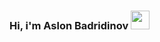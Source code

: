 ### Hi, i'm Aslon Badridinov <img src="https://media3.giphy.com/media/v1.Y2lkPTc5MGI3NjExMDFiZTQzMzJmN2FmZTZjNmRjYmVjZDE1ZWZmZmQ5NTNlZDJhMzgwMSZlcD12MV9pbnRlcm5hbF9naWZzX2dpZklkJmN0PXM/gM5qFksULw54NMWyry/giphy.gif " width="30px">
                                   
